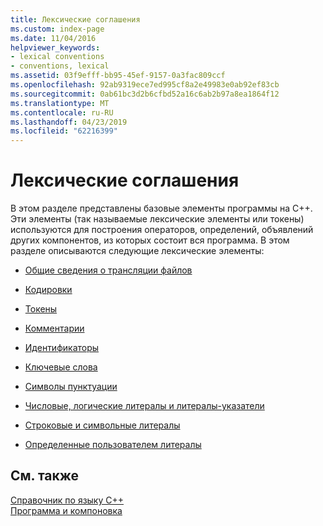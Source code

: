 ```yaml
---
title: Лексические соглашения
ms.custom: index-page
ms.date: 11/04/2016
helpviewer_keywords:
- lexical conventions
- conventions, lexical
ms.assetid: 03f9efff-bb95-45ef-9157-0a3fac809ccf
ms.openlocfilehash: 92ab9319ece7ed995cf8a2e49983e0ab92ef83cb
ms.sourcegitcommit: 0ab61bc3d2b6cfbd52a16c6ab2b97a8ea1864f12
ms.translationtype: MT
ms.contentlocale: ru-RU
ms.lasthandoff: 04/23/2019
ms.locfileid: "62216399"
---
```

# <a name="lexical-conventions"></a>Лексические соглашения

В этом разделе представлены базовые элементы программы на C++. Эти элементы (так называемые лексические элементы или токены) используются для построения операторов, определений, объявлений других компонентов, из которых состоит вся программа. В этом разделе описываются следующие лексические элементы:

- [Общие сведения о трансляции файлов](overview-of-file-translation.md)
- [Кодировки](../cpp/character-sets.md)

- [Токены](../cpp/tokens-cpp.md)

- [Комментарии](../cpp/comments-cpp.md)

- [Идентификаторы](../cpp/identifiers-cpp.md)

- [Ключевые слова](../cpp/keywords-cpp.md)

- [Символы пунктуации](../cpp/punctuators-cpp.md)

- [Числовые, логические литералы и литералы-указатели](../cpp/numeric-boolean-and-pointer-literals-cpp.md)

- [Строковые и символьные литералы](../cpp/string-and-character-literals-cpp.md)

- [Определенные пользователем литералы](../cpp/user-defined-literals-cpp.md)

## <a name="see-also"></a>См. также

[Справочник по языку C++](../cpp/cpp-language-reference.md)<br/>
[Программа и компоновка](program-and-linkage-cpp.md)